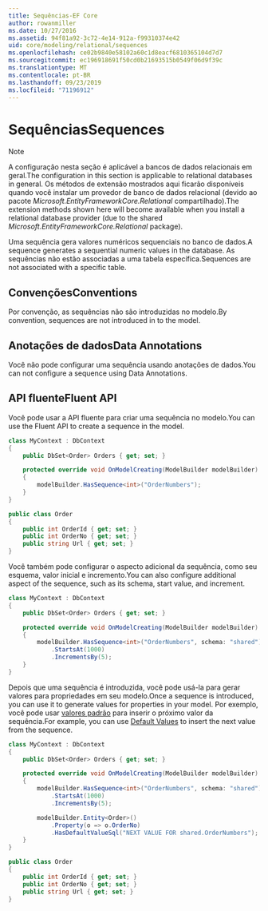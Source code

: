 ```yaml
---
title: Sequências-EF Core
author: rowanmiller
ms.date: 10/27/2016
ms.assetid: 94f81a92-3c72-4e14-912a-f99310374e42
uid: core/modeling/relational/sequences
ms.openlocfilehash: ce02b9840e58102a60c1d8eacf6810365104d7d7
ms.sourcegitcommit: ec196918691f50cd0b21693515b0549f06d9f39c
ms.translationtype: MT
ms.contentlocale: pt-BR
ms.lasthandoff: 09/23/2019
ms.locfileid: "71196912"
---
```

# <a name="sequences"></a><span data-ttu-id="41fbb-102">Sequências</span><span class="sxs-lookup"><span data-stu-id="41fbb-102">Sequences</span></span>

> [!NOTE]  
> <span data-ttu-id="41fbb-103">A configuração nesta seção é aplicável a bancos de dados relacionais em geral.</span><span class="sxs-lookup"><span data-stu-id="41fbb-103">The configuration in this section is applicable to relational databases in general.</span></span> <span data-ttu-id="41fbb-104">Os métodos de extensão mostrados aqui ficarão disponíveis quando você instalar um provedor de banco de dados relacional (devido ao pacote *Microsoft.EntityFrameworkCore.Relational* compartilhado).</span><span class="sxs-lookup"><span data-stu-id="41fbb-104">The extension methods shown here will become available when you install a relational database provider (due to the shared *Microsoft.EntityFrameworkCore.Relational* package).</span></span>

<span data-ttu-id="41fbb-105">Uma sequência gera valores numéricos sequenciais no banco de dados.</span><span class="sxs-lookup"><span data-stu-id="41fbb-105">A sequence generates a sequential numeric values in the database.</span></span> <span data-ttu-id="41fbb-106">As sequências não estão associadas a uma tabela específica.</span><span class="sxs-lookup"><span data-stu-id="41fbb-106">Sequences are not associated with a specific table.</span></span>

## <a name="conventions"></a><span data-ttu-id="41fbb-107">Convenções</span><span class="sxs-lookup"><span data-stu-id="41fbb-107">Conventions</span></span>

<span data-ttu-id="41fbb-108">Por convenção, as sequências não são introduzidas no modelo.</span><span class="sxs-lookup"><span data-stu-id="41fbb-108">By convention, sequences are not introduced in to the model.</span></span>

## <a name="data-annotations"></a><span data-ttu-id="41fbb-109">Anotações de dados</span><span class="sxs-lookup"><span data-stu-id="41fbb-109">Data Annotations</span></span>

<span data-ttu-id="41fbb-110">Você não pode configurar uma sequência usando anotações de dados.</span><span class="sxs-lookup"><span data-stu-id="41fbb-110">You can not configure a sequence using Data Annotations.</span></span>

## <a name="fluent-api"></a><span data-ttu-id="41fbb-111">API fluente</span><span class="sxs-lookup"><span data-stu-id="41fbb-111">Fluent API</span></span>

<span data-ttu-id="41fbb-112">Você pode usar a API fluente para criar uma sequência no modelo.</span><span class="sxs-lookup"><span data-stu-id="41fbb-112">You can use the Fluent API to create a sequence in the model.</span></span>

<!-- [!code-csharp[Main](samples/core/relational/Modeling/FluentAPI/Relational/Sequence.cs?highlight=7)] -->
``` csharp
class MyContext : DbContext
{
    public DbSet<Order> Orders { get; set; }

    protected override void OnModelCreating(ModelBuilder modelBuilder)
    {
        modelBuilder.HasSequence<int>("OrderNumbers");
    }
}

public class Order
{
    public int OrderId { get; set; }
    public int OrderNo { get; set; }
    public string Url { get; set; }
}
```

<span data-ttu-id="41fbb-113">Você também pode configurar o aspecto adicional da sequência, como seu esquema, valor inicial e incremento.</span><span class="sxs-lookup"><span data-stu-id="41fbb-113">You can also configure additional aspect of the sequence, such as its schema, start value, and increment.</span></span>

<!-- [!code-csharp[Main](samples/core/relational/Modeling/FluentAPI/Relational/SequenceConfigured.cs?highlight=7,8,9)] -->
``` csharp
class MyContext : DbContext
{
    public DbSet<Order> Orders { get; set; }

    protected override void OnModelCreating(ModelBuilder modelBuilder)
    {
        modelBuilder.HasSequence<int>("OrderNumbers", schema: "shared")
            .StartsAt(1000)
            .IncrementsBy(5);
    }
}
```

<span data-ttu-id="41fbb-114">Depois que uma sequência é introduzida, você pode usá-la para gerar valores para propriedades em seu modelo.</span><span class="sxs-lookup"><span data-stu-id="41fbb-114">Once a sequence is introduced, you can use it to generate values for properties in your model.</span></span> <span data-ttu-id="41fbb-115">Por exemplo, você pode usar [valores padrão](default-values.md) para inserir o próximo valor da sequência.</span><span class="sxs-lookup"><span data-stu-id="41fbb-115">For example, you can use [Default Values](default-values.md) to insert the next value from the sequence.</span></span>

<!-- [!code-csharp[Main](samples/core/relational/Modeling/FluentAPI/Relational/SequenceUsed.cs?highlight=11,12,13)] -->
``` csharp
class MyContext : DbContext
{
    public DbSet<Order> Orders { get; set; }

    protected override void OnModelCreating(ModelBuilder modelBuilder)
    {
        modelBuilder.HasSequence<int>("OrderNumbers", schema: "shared")
            .StartsAt(1000)
            .IncrementsBy(5);

        modelBuilder.Entity<Order>()
            .Property(o => o.OrderNo)
            .HasDefaultValueSql("NEXT VALUE FOR shared.OrderNumbers");
    }
}

public class Order
{
    public int OrderId { get; set; }
    public int OrderNo { get; set; }
    public string Url { get; set; }
}
```
